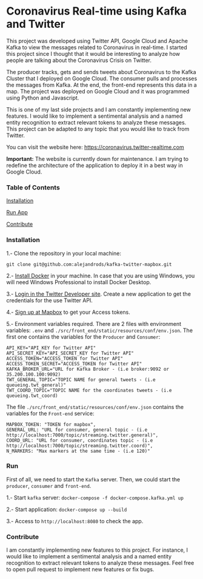 # Coronavirus Real-time using Kafka and Twitter

This project was developed using Twitter API, Google Cloud and Apache Kafka to 
view the messages related to Coronavirus in real-time. I started this project 
since I thought that it would be interesting to analyze how people are talking 
about the Coronavirus Crisis on Twitter.

The producer tracks, gets and sends tweets about Coronavirus to the Kafka 
Cluster that I deployed on Google Cloud. The consumer pulls and processes the 
messages from Kafka. At the end, the front-end represents this data in a map. 
The project was deployed on Google Cloud and it was programmed using Python and
Javascript.

This is one of my last side projects and I am constantly implementing
new features. I would like to implement a sentimental analysis
and a named entity recognition to extract relevant tokens to analyze
these messages. This project can be adapted to any topic that you would 
like to track from Twitter.

You can visit the website here: https://coronavirus.twitter-realtime.com

**Important:** The website is currently down for maintenance. I am trying to redefine the architecture
of the application to deploy it in a best way in Google Cloud.

### Table of Contents  

[Installation](#Installation) 

[Run App](#Deploy)  

[Contribute](#Contribute)  

<a name="Installation"></a>
### Installation

1.- Clone the repository in your local machine:
```
git clone git@github.com:alejandrods/kafka-twitter-mapbox.git
```

2.- [Install Docker](https://docs.docker.com/get-docker/) in your machine. In case that
you are using Windows, you will need Windows Professional to install Docker Desktop.

3.- [Login in the Twitter Developer site](https://developer.twitter.com/en). Create a new 
application to get the credentials for the use Twitter API.

4.- [Sign up at Mapbox](https://account.mapbox.com/auth/signup/) to get your 
Access tokens.

5.- Environment variables required. There are 2 files with environment variables: `.env` and 
`./src/front_end/static/resources/conf/env.json`. The first one contains the variables for the 
`Producer` and `Consumer`:

```
API_KEY="API_KEY for Twitter API"
API_SECRET_KEY="API_SECRET_KEY for Twitter API"
ACCESS_TOKEN="ACCESS_TOKEN for Twitter API"
ACCESS_TOKEN_SECRET="ACCESS_TOKEN for Twitter API"
KAFKA_BROKER_URL="URL for Kafka Broker - (i.e broker:9092 or 35.200.100.100:9092)
TWT_GENERAL_TOPIC="TOPIC NAME for general tweets - (i.e queueing.twt_general)"
TWT_COORD_TOPIC="TOPIC NAME for the coordinates tweets - (i.e queueing.twt_coord)
```

The file `./src/front_end/static/resources/conf/env.json` contains the variables for 
the `Front-end` service:

```
MAPBOX_TOKEN: "TOKEN for mapbox",
GENERAL_URL: "URL for consumer, general topic - (i.e http://localhost:7000/topic/streaming.twitter.general)",
COORD_URL: "URL for consumer, coordinates topic - (i.e http://localhost:7000/topic/streaming.twitter.coord)",
N_MARKERS: "Max markers at the same time - (i.e 120)"
```

<a name="Deploy"></a>
### Run
First of all, we need to start the `Kafka` server. Then, we could start the `producer`, `consumer` and
 `front-end`.
 
1.- Start `kafka` server:
`docker-compose -f docker-compose.kafka.yml up`

2.- Start application:
`docker-compose up --build`

3.- Access to `http://localhost:8080` to check the app.

<a name="Contribute"></a>
### Contribute
I am constantly implementing new features to this project. For instance, I would like to implement 
a sentimental analysis and a named entity recognition to extract relevant tokens to analyze
these messages. Feel free to open pull request to implement new features or fix bugs.